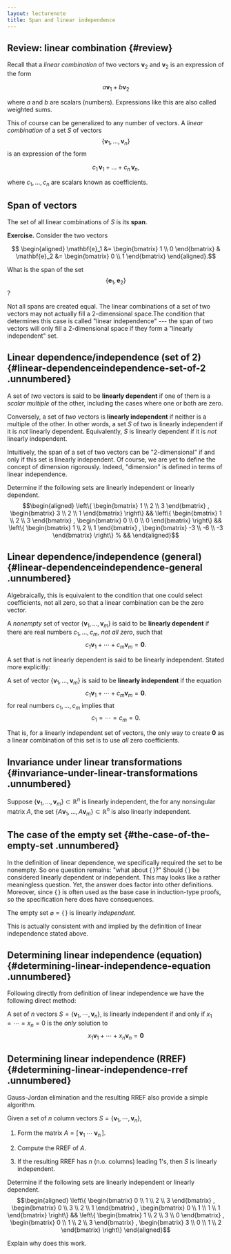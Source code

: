 ```yaml
---
layout: lecturenote
title: Span and linear independence
---
```


## Review: linear combination {#review}

Recall that a *linear combination* of two vectors
$\mathbf{v}_2$ and $\mathbf{v}_2$ is an expression of the form

$$ a \mathbf{v}_1 + b \mathbf{v}_2 $$

where $a$ and $b$ are scalars (numbers).
Expressions like this are also called weighted sums.

This of course can be generalized to any number of vectors.
A *linear combination* of a set $S$ of vectors
$$\{ \mathbf{v}_1, \dots, \mathbf{v}_n \}$$
is an expression of the form

$$c_1 \, \mathbf{v}_1 + \dots + c_n \, \mathbf{v}_n,$$

where $c_1,\dots,c_n$ are scalars known as coefficients.

## Span of vectors

The set of all linear combinations of $S$ is its **span**.

**Exercise.**
Consider the two vectors

$$  \begin{aligned}
        \mathbf{e}_1 &=
        \begin{bmatrix}
            1 \\ 0
        \end{bmatrix}
        &
        \mathbf{e}_2 &=
        \begin{bmatrix}
            0 \\ 1
        \end{bmatrix}
    \end{aligned}.$$

What is the span of the set $$\{ \mathbf{e}_1, \mathbf{e}_2 \}$$?

Not all spans are created equal.
The linear combinations of a set of two vectors may not actually fill a
2-dimensional space.The condition that determines this case is called
"linear independence" --- the span of two vectors will only fill a
2-dimensional space if they form a "linearly independent" set.

Linear dependence/independence (set of 2) {#linear-dependenceindependence-set-of-2 .unnumbered}
-----------------------------------------

A set of *two* vectors is said to be **linearly dependent** if one of
them is a *scalar multiple* of the other, including the cases where one
or both are zero.

Conversely, a set of *two* vectors is **linearly independent** if
neither is a multiple of the other. In other words, a set $S$ of two is
linearly independent if it is *not* linearly dependent. Equivalently,
$S$ is linearly dependent if it is *not* linearly independent.

Intuitively, the span of a set of two vectors can be "2-dimensional" if
and only if this set is linearly independent. Of course, we are yet to
define the concept of dimension rigorously. Indeed, "dimension" is
defined in terms of linear independence.

Determine if the following sets are linearly independent or linearly
dependent. $$\begin{aligned}
            \left\{
                \begin{bmatrix}
                    1 \\ 2 \\ 3
                \end{bmatrix}
                ,
                \begin{bmatrix}
                    3 \\ 2 \\ 1
                \end{bmatrix}
            \right\}
            &&
            \left\{
                \begin{bmatrix}
                    1 \\ 2 \\ 3
                \end{bmatrix}
                ,
                \begin{bmatrix}
                    0 \\ 0 \\ 0
                \end{bmatrix}
            \right\}
            &&
            \left\{
                \begin{bmatrix}
                    1 \\ 2 \\ 1
                \end{bmatrix}
                ,
                \begin{bmatrix}
                    -3 \\ -6 \\ -3
                \end{bmatrix}
            \right\}
            % &&
        \end{aligned}$$

Linear dependence/independence (general) {#linear-dependenceindependence-general .unnumbered}
----------------------------------------

Algebraically, this is equivalent to the condition that one could select
coefficients, not all zero, so that a linear combination can be the zero
vector.

A *nonempty* set of vector $\{ \mathbf{v}_1, \dots, \mathbf{v}_m \}$ is
said to be **linearly dependent** if there are real numbers
$c_1,\dots,c_m$, *not all zero*, such that
$$c_1 \mathbf{v}_1 + \cdots + c_m \mathbf{v}_m
            = \mathbf{0}.$$

A set that is not linearly dependent is said to be linearly independent.
Stated more explicitly:

A set of vector $\{ \mathbf{v}_1, \dots, \mathbf{v}_m \}$ is said to be
**linearly independent** if the equation
$$c_1 \mathbf{v}_1 + \cdots + c_m \mathbf{v}_m
            = \mathbf{0}.$$ for real numbers $c_1,\dots,c_m$ implies
that $$c_1 = \cdots = c_m = 0.$$

That is, for a linearly independent set of vectors, the only way to
create $\mathbf{0}$ as a linear combination of this set is to use *all*
zero coefficients.

Invariance under linear transformations {#invariance-under-linear-transformations .unnumbered}
---------------------------------------

Suppose $\{ \mathbf{v}_1, \dots, \mathbf{v}_m \} \subset \mathbb{R}^n$
is linearly independent, the for any nonsingular matrix $A$, the set
$\{ A \mathbf{v}_1, \dots, A \mathbf{v}_m \} \subset \mathbb{R}^n$ is
also linearly independent.

The case of the empty set {#the-case-of-the-empty-set .unnumbered}
-------------------------

In the definition of linear dependence, we specifically required the set
to be nonempty. So one question remains: "what about $\{ \, \}$?" Should
$\{ \, \}$ be considered linearly dependent or independent. This may
looks like a rather meaningless question. Yet, the answer does factor
into other definitions. Moreover, since $\{ \, \}$ is often used as the
base case in induction-type proofs, so the specification here does have
consequences.

The empty set $\varnothing = \{\,\}$ is linearly *independent*.

This is actually consistent with and implied by the definition of linear
independence stated above.

Determining linear independence (equation) {#determining-linear-independence-equation .unnumbered}
------------------------------------------

Following directly from definition of linear independence we have the
following direct method:

A set of $n$ vectors $S = \{ \mathbf{v}_1, \cdots, \mathbf{v}_n \}$, is
linearly independent if and only if $x_1 = \cdots = x_n = 0$ is the
*only* solution to $$x_1 \mathbf{v}_1 + \cdots + x_n \mathbf{v}_n
            = \mathbf{0}$$

Determining linear independence (RREF) {#determining-linear-independence-rref .unnumbered}
--------------------------------------

Gauss-Jordan elimination and the resulting RREF also provide a simple
algorithm.

Given a set of $n$ column vectors
$S = \{ \mathbf{v}_1, \cdots, \mathbf{v}_n \}$,

1.  Form the matrix
    $A = [ \, \mathbf{v}_1 \; \cdots \; \mathbf{v}_n \, ]$.

2.  Compute the RREF of $A$.

3.  If the resulting RREF has $n$ (n.o. columns) leading 1's, then $S$
    is linearly independent.

Determine if the following sets are linearly independent or linearly
dependent. $$\begin{aligned}
            \left\{
                \begin{bmatrix}
                    0 \\ 1 \\ 2 \\ 3
                \end{bmatrix}
                ,
                \begin{bmatrix}
                    0 \\ 3 \\ 2 \\ 1
                \end{bmatrix}
                ,
                \begin{bmatrix}
                    0 \\ 1 \\ 1 \\ 1
                \end{bmatrix}
            \right\}
            &&
            \left\{
                \begin{bmatrix}
                    1 \\ 2 \\ 3 \\ 0
                \end{bmatrix}
                ,
                \begin{bmatrix}
                    0 \\ 1 \\ 2 \\ 3
                \end{bmatrix}
                ,
                \begin{bmatrix}
                    3 \\ 0 \\ 1 \\ 2 
                \end{bmatrix}
            \right\}
        \end{aligned}$$

Explain why does this work.